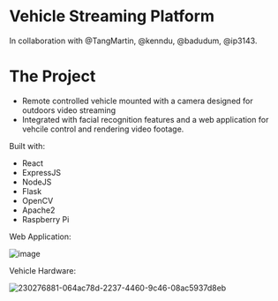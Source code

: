 # Vehicle Streaming Platform

In collaboration with @TangMartin, @kenndu, @badudum, @ip3143.  

# The Project  
 - Remote controlled vehicle mounted with a camera designed for outdoors video streaming 
 - Integrated with facial recognition features and a web application for vehcile control and rendering video footage.  
  
Built with:
 - React
 - ExpressJS
 - NodeJS
 - Flask
 - OpenCV
 - Apache2
 - Raspberry Pi


Web Application:

![image](https://user-images.githubusercontent.com/108425957/230277789-f392888c-394d-4e5d-a588-0f6859a39d8e.png)  
  
Vehicle Hardware:   

![230276881-064ac78d-2237-4460-9c46-08ac5937d8eb](https://user-images.githubusercontent.com/108425957/230277641-6592aaa0-38ed-4ca3-a475-815d0062d7d9.png)



